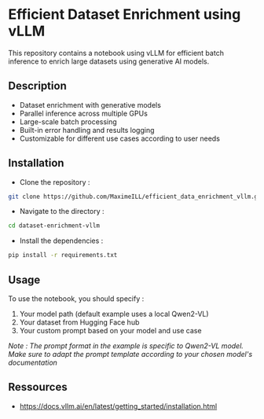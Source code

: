 # Efficient Dataset Enrichment using vLLM

This repository contains a notebook using vLLM for efficient batch inference to enrich large datasets using generative AI models.

## Description

- Dataset enrichment with generative models  
- Parallel inference across multiple GPUs  
- Large-scale batch processing  
- Built-in error handling and results logging  
- Customizable for different use cases according to user needs

## Installation

* Clone the repository :

```bash
git clone https://github.com/MaximeILL/efficient_data_enrichment_vllm.git
```

* Navigate to the directory :
  
```bash
cd dataset-enrichment-vllm
```

* Install the dependencies :
  
```bash
pip install -r requirements.txt
```

## Usage

To use the notebook, you should specify :  

1. Your model path (default example uses a local Qwen2-VL)  
2. Your dataset from Hugging Face hub
3. Your custom prompt based on your model and use case


*Note : The prompt format in the example is specific to Qwen2-VL model. Make sure to adapt the prompt template according to your chosen model's documentation*

## Ressources

* https://docs.vllm.ai/en/latest/getting_started/installation.html
